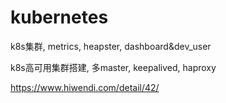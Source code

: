 # kubernetes
k8s集群, metrics, heapster, dashboard&amp;dev_user

k8s高可用集群搭建, 多master, keepalived, haproxy

https://www.hiwendi.com/detail/42/

